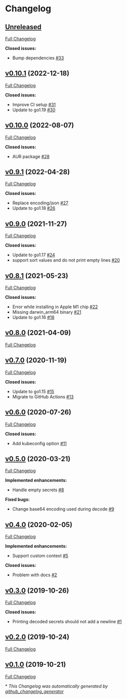 # Changelog

## [Unreleased](https://github.com/elsesiy/kubectl-view-secret/tree/HEAD)

[Full Changelog](https://github.com/elsesiy/kubectl-view-secret/compare/v0.10.1...HEAD)

**Closed issues:**

- Bump dependencies [\#33](https://github.com/elsesiy/kubectl-view-secret/issues/33)

## [v0.10.1](https://github.com/elsesiy/kubectl-view-secret/tree/v0.10.1) (2022-12-18)

[Full Changelog](https://github.com/elsesiy/kubectl-view-secret/compare/v0.10.0...v0.10.1)

**Closed issues:**

- Improve CI setup [\#31](https://github.com/elsesiy/kubectl-view-secret/issues/31)
- Update to go1.19 [\#30](https://github.com/elsesiy/kubectl-view-secret/issues/30)

## [v0.10.0](https://github.com/elsesiy/kubectl-view-secret/tree/v0.10.0) (2022-08-07)

[Full Changelog](https://github.com/elsesiy/kubectl-view-secret/compare/v0.9.1...v0.10.0)

**Closed issues:**

- AUR package [\#28](https://github.com/elsesiy/kubectl-view-secret/issues/28)

## [v0.9.1](https://github.com/elsesiy/kubectl-view-secret/tree/v0.9.1) (2022-04-28)

[Full Changelog](https://github.com/elsesiy/kubectl-view-secret/compare/v0.9.0...v0.9.1)

**Closed issues:**

- Replace encoding/json [\#27](https://github.com/elsesiy/kubectl-view-secret/issues/27)
- Update to go1.18 [\#26](https://github.com/elsesiy/kubectl-view-secret/issues/26)

## [v0.9.0](https://github.com/elsesiy/kubectl-view-secret/tree/v0.9.0) (2021-11-27)

[Full Changelog](https://github.com/elsesiy/kubectl-view-secret/compare/v0.8.1...v0.9.0)

**Closed issues:**

- Update to go1.17 [\#24](https://github.com/elsesiy/kubectl-view-secret/issues/24)
- support sort values and do not print empty lines [\#20](https://github.com/elsesiy/kubectl-view-secret/issues/20)

## [v0.8.1](https://github.com/elsesiy/kubectl-view-secret/tree/v0.8.1) (2021-05-23)

[Full Changelog](https://github.com/elsesiy/kubectl-view-secret/compare/v0.8.0...v0.8.1)

**Closed issues:**

- Error while installing in Apple M1 chip [\#22](https://github.com/elsesiy/kubectl-view-secret/issues/22)
- Missing darwin\_arm64 binary [\#21](https://github.com/elsesiy/kubectl-view-secret/issues/21)
- Update to go1.16 [\#18](https://github.com/elsesiy/kubectl-view-secret/issues/18)

## [v0.8.0](https://github.com/elsesiy/kubectl-view-secret/tree/v0.8.0) (2021-04-09)

[Full Changelog](https://github.com/elsesiy/kubectl-view-secret/compare/v0.7.0...v0.8.0)

## [v0.7.0](https://github.com/elsesiy/kubectl-view-secret/tree/v0.7.0) (2020-11-19)

[Full Changelog](https://github.com/elsesiy/kubectl-view-secret/compare/v0.6.0...v0.7.0)

**Closed issues:**

- Update to go1.15 [\#15](https://github.com/elsesiy/kubectl-view-secret/issues/15)
- Migrate to GitHub Actions [\#13](https://github.com/elsesiy/kubectl-view-secret/issues/13)

## [v0.6.0](https://github.com/elsesiy/kubectl-view-secret/tree/v0.6.0) (2020-07-26)

[Full Changelog](https://github.com/elsesiy/kubectl-view-secret/compare/v0.5.0...v0.6.0)

**Closed issues:**

- Add kubeconfig option [\#11](https://github.com/elsesiy/kubectl-view-secret/issues/11)

## [v0.5.0](https://github.com/elsesiy/kubectl-view-secret/tree/v0.5.0) (2020-03-21)

[Full Changelog](https://github.com/elsesiy/kubectl-view-secret/compare/v0.4.0...v0.5.0)

**Implemented enhancements:**

- Handle empty secrets [\#8](https://github.com/elsesiy/kubectl-view-secret/issues/8)

**Fixed bugs:**

- Change base64 encoding used during decode [\#9](https://github.com/elsesiy/kubectl-view-secret/issues/9)

## [v0.4.0](https://github.com/elsesiy/kubectl-view-secret/tree/v0.4.0) (2020-02-05)

[Full Changelog](https://github.com/elsesiy/kubectl-view-secret/compare/v0.3.0...v0.4.0)

**Implemented enhancements:**

- Support custom context [\#5](https://github.com/elsesiy/kubectl-view-secret/issues/5)

**Closed issues:**

- Problem with docs [\#2](https://github.com/elsesiy/kubectl-view-secret/issues/2)

## [v0.3.0](https://github.com/elsesiy/kubectl-view-secret/tree/v0.3.0) (2019-10-26)

[Full Changelog](https://github.com/elsesiy/kubectl-view-secret/compare/v0.2.0...v0.3.0)

**Closed issues:**

- Printing decoded secrets should not add a newline [\#1](https://github.com/elsesiy/kubectl-view-secret/issues/1)

## [v0.2.0](https://github.com/elsesiy/kubectl-view-secret/tree/v0.2.0) (2019-10-24)

[Full Changelog](https://github.com/elsesiy/kubectl-view-secret/compare/v0.1.0...v0.2.0)

## [v0.1.0](https://github.com/elsesiy/kubectl-view-secret/tree/v0.1.0) (2019-10-21)

[Full Changelog](https://github.com/elsesiy/kubectl-view-secret/compare/cf6a6b61cf63a4f907f72b5fd74fcc3ceb36c2c0...v0.1.0)



\* *This Changelog was automatically generated by [github_changelog_generator](https://github.com/github-changelog-generator/github-changelog-generator)*
